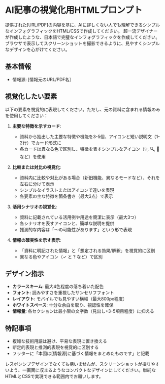 # AI記事の視覚化用HTMLプロンプト

提供された[URL/PDF]の内容を基に、AIに詳しくない人でも理解できるシンプルなインフォグラフィックをHTML/CSSで作成してください。
超一流デザイナーが作成したような、日本語で完璧なインフォグラフィックを作成してください。
ブラウザで表示してスクリーンショットを撮影できるように、見やすくシンプルなデザインを心がけてください。

## 基本情報

- 情報源: [情報元のURL/PDF名]

## 視覚化したい要素

以下の要素を視覚的に表現してください。ただし、元の資料に含まれる情報のみを使用してください：

1. **主要な特徴を示すカード**:
   - 資料から抽出した主要な特徴や機能を3-5個、アイコンと短い説明文（1-2行）でカード形式に
   - 各カードは異なる色で区別し、特徴を表すシンプルなアイコン（💡, 🔍, 🧠 など）を使用

2. **比較または対比の視覚化**:
   - 資料内に比較や対比がある場合（新旧機能、異なるモードなど）、それを左右に分けて表示
   - シンプルなイラストまたはアイコンで違いを表現
   - 各要素の主な特徴を箇条書き（最大3点）で表示

3. **活用シナリオの視覚化**:
   - 資料に記載されている活用例や用途を簡潔に表示（最大3つ）
   - 各シナリオを表すアイコンと、簡単な説明を提供
   - 推測的な内容は「〜の可能性があります」という形で表現

4. **情報の確実性を示す表示**:
   - 「資料に明記された情報」と「想定される効果/解釈」を視覚的に区別
   - 異なる色やアイコン（✓ と ? など）で区別

## デザイン指示

- **カラースキーム**: 最大4色程度の落ち着いた配色
- **フォント**: 読みやすさを重視したサンセリフフォント
- **レイアウト**: モバイルでも見やすい横幅（最大800px程度）
- **ホワイトスペース**: 十分な余白を取り、視認性を確保
- **情報量**: 各セクションは最小限の文字数（見出し+3-5項目程度）に抑える

## 特記事項

- 複雑な技術用語は避け、平易な表現に置き換える
- 断定的表現と推測的表現を視覚的に区別する
- フッターに「本図は[情報源]に基づく情報をまとめたものです」と記載

レスポンシブデザインでなくても構いませんが、スクリーンショットが撮りやすいよう、一画面に収まるようなコンパクトなデザインにしてください。単純なHTMLとCSSで実現できる範囲内でお願いします。